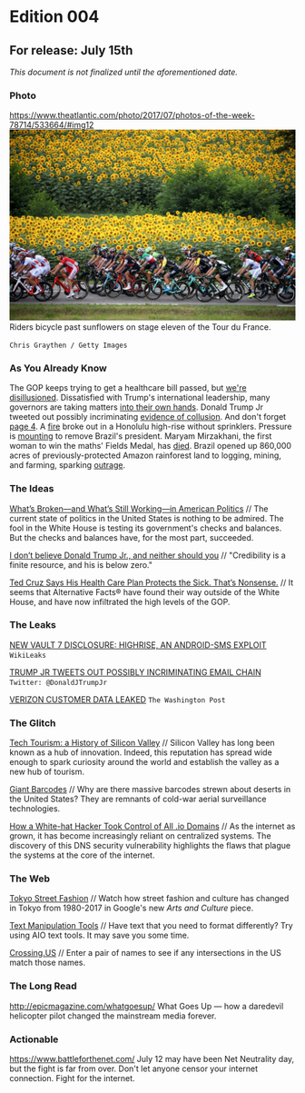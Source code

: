 # Edition 004

## For release: July 15th

_This document is not finalized until the aforementioned date._

### Photo

https://www.theatlantic.com/photo/2017/07/photos-of-the-week-78714/533664/#img12
![tourdefrance.jpg](tourdefrance.jpg)
Riders bicycle past sunflowers on stage eleven of the Tour du France.

`Chris Graythen / Getty Images`

### As You Already Know
The GOP keeps trying to get a healthcare bill passed, but [we're disillusioned](https://www.nytimes.com/2017/07/15/health/senate-health-care-obamacare.html). Dissatisfied with Trump's international leadership, many governors are taking matters [into their own hands](https://www.nytimes.com/2017/07/15/us/trump-governors-diplomatic-missions.html). Donald Trump Jr tweeted out possibly incriminating [evidence of collusion](https://twitter.com/DonaldJTrumpJr/status/884789418455953413). And don't forget [page 4](https://twitter.com/DonaldJTrumpJr/status/884789839522140166). A [fire](https://www.theatlantic.com/news/archive/2017/07/honolulu-fire/533796/) broke out in a Honolulu high-rise without sprinklers. Pressure is [mounting](https://theintercept.com/2017/07/12/as-momentum-grows-to-remove-brazils-president-new-pressure-campaign-sparks-rage/) to remove Brazil's president. Maryam Mirzakhani, the first woman to win the maths' Fields Medal, has [died](http://www.bbc.com/news/science-environment-40617094). Brazil opened up 860,000 acres of previously-protected Amazon rainforest land to logging, mining, and farming, sparking [outrage](http://www.independent.co.uk/news/world/americas/illegal-logging-national-forest-of-jamanxim-brazil-amazon-br-163-protests-deforestation-gisele-a7842796.html).

### The Ideas

[What’s Broken—and What’s Still Working—in American Politics](https://www.theatlantic.com/politics/archive/2017/07/checks-balances/533511/) // The current state of politics in the United States is nothing to be admired. The fool in the White House is testing its government's checks and balances. But the checks and balances have, for the most part, succeeded.

[I don’t believe Donald Trump Jr., and neither should you](https://www.vox.com/policy-and-politics/2017/7/14/15971836/dont-believe-trump-jr) // "Credibility is a finite resource, and his is below zero."

[Ted Cruz Says His Health Care Plan Protects the Sick. That’s Nonsense.](http://www.slate.com/blogs/moneybox/2017/07/14/ted_cruz_claims_his_health_care_plan_protects_sick_americans_nope.html) // It seems that Alternative Facts® have found their way outside of the White House, and have now infiltrated the high levels of the GOP.

### The Leaks

[NEW VAULT 7 DISCLOSURE: HIGHRISE, AN ANDROID-SMS EXPLOIT](https://wikileaks.org/vault7/#Highrise)
`WikiLeaks`

[TRUMP JR TWEETS OUT POSSIBLY INCRIMINATING EMAIL CHAIN](https://twitter.com/DonaldJTrumpJr/status/884789418455953413)
`Twitter: @DonaldJTrumpJr`

[VERIZON CUSTOMER DATA LEAKED](https://www.washingtonpost.com/business/economy/verizon-confirms-data-of-6-million-customers-was-leaked/2017/07/13/f9340746-67d4-11e7-8eb5-cbccc2e7bfbf_story.html)
`The Washington Post`

### The Glitch
[Tech Tourism: a History of Silicon Valley](http://gizmodo.com/before-1948-las-power-grid-was-incompatible-with-the-r-1683629042) // Silicon Valley has long been known as a hub of innovation. Indeed, this reputation has spread wide enough to spark curiosity around the world and establish the valley as a new hub of tourism.

[Giant Barcodes](https://www.youtube.com/watch?v=aMe-xF2sRd4) // Why are there massive barcodes strewn about deserts in the United States? They are remnants of cold-war aerial surveillance technologies.

[How a White-hat Hacker Took Control of All .io Domains](https://thehackerblog.com/the-io-error-taking-control-of-all-io-domains-with-a-targeted-registration/) // As the internet as grown, it has become increasingly reliant on centralized systems. The discovery of this DNS security vulnerability highlights the flaws that plague the systems at the core of the internet.

### The Web

[Tokyo Street Fashion](https://www.google.com/culturalinstitute/beta/exhibit/ogKCPmGdPtB7Iw) // Watch how street fashion and culture has changed in Tokyo from 1980-2017 in Google's new *Arts and Culture* piece.

[Text Manipulation Tools](https://aiotexttools.com/) // Have text that you need to format differently? Try using AIO text tools. It may save you some time.

[Crossing.US](https://www.crossing.us/) // Enter a pair of names to see if any intersections in the US match those names.

### The Long Read
http://epicmagazine.com/whatgoesup/ What Goes Up — how a daredevil helicopter pilot changed the mainstream media forever.

### Actionable
https://www.battleforthenet.com/ July 12 may have been Net Neutrality day, but the fight is far from over. Don't let anyone censor your internet connection. Fight for the internet.
